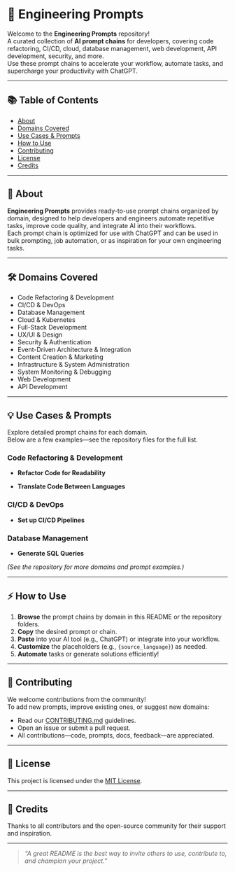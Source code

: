 # 🚀 Engineering Prompts

Welcome to the **Engineering Prompts** repository!  
A curated collection of **AI prompt chains** for developers, covering code refactoring, CI/CD, cloud, database management, web development, API development, security, and more.  
Use these prompt chains to accelerate your workflow, automate tasks, and supercharge your productivity with ChatGPT.

---

## 📚 Table of Contents

- [About](#about)
- [Domains Covered](#domains-covered)
- [Use Cases & Prompts](#use-cases--prompts)
- [How to Use](#how-to-use)
- [Contributing](#contributing)
- [License](#license)
- [Credits](#credits)

---

## 📝 About

**Engineering Prompts** provides ready-to-use prompt chains organized by domain, designed to help developers and engineers automate repetitive tasks, improve code quality, and integrate AI into their workflows.  
Each prompt chain is optimized for use with ChatGPT and can be used in bulk prompting, job automation, or as inspiration for your own engineering tasks.

---

## 🛠️ Domains Covered

- Code Refactoring & Development
- CI/CD & DevOps
- Database Management
- Cloud & Kubernetes
- Full-Stack Development
- UX/UI & Design
- Security & Authentication
- Event-Driven Architecture & Integration
- Content Creation & Marketing
- Infrastructure & System Administration
- System Monitoring & Debugging
- Web Development
- API Development

---

## 💡 Use Cases & Prompts

Explore detailed prompt chains for each domain.  
Below are a few examples—see the repository files for the full list.

### Code Refactoring & Development

- **Refactor Code for Readability**

- **Translate Code Between Languages**


### CI/CD & DevOps

- **Set up CI/CD Pipelines**


### Database Management

- **Generate SQL Queries**

*(See the repository for more domains and prompt examples.)*

---

## ⚡ How to Use

1. **Browse** the prompt chains by domain in this README or the repository folders.
2. **Copy** the desired prompt or chain.
3. **Paste** into your AI tool (e.g., ChatGPT) or integrate into your workflow.
4. **Customize** the placeholders (e.g., `{source_language}`) as needed.
5. **Automate** tasks or generate solutions efficiently!

---

## 🤝 Contributing

We welcome contributions from the community!  
To add new prompts, improve existing ones, or suggest new domains:

- Read our [CONTRIBUTING.md](CONTRIBUTING.md) guidelines.
- Open an issue or submit a pull request.
- All contributions—code, prompts, docs, feedback—are appreciated.

---

## 📄 License

This project is licensed under the [MIT License](LICENSE).

---

## 🙏 Credits

Thanks to all contributors and the open-source community for their support and inspiration.

---

> _“A great README is the best way to invite others to use, contribute to, and champion your project.”_
